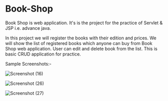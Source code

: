 # Book-Shop
Book Shop is web application. It's is the project for the practice of Servlet &amp; JSP i.e. advance java.

In this project we will register the books with their edition and prices. We will show the list of registered books which anyone can buy from Book Shop web application. User can edit and delete book from the list. This is basic CRUD application for practice.

Sample Screenshots:-

![Screenshot (16)](https://github.com/aashigupta165/Book-Shop/assets/42471770/42070fc5-694f-4a53-8267-c206200c1bc7)

![Screenshot (26)](https://github.com/aashigupta165/Book-Shop/assets/42471770/8ca413c7-72c4-4bf6-9b2e-43402550a878)

![Screenshot (27)](https://github.com/aashigupta165/Book-Shop/assets/42471770/b6e9a32a-08d4-4c61-93df-8b1977554ab7)

